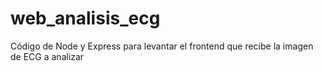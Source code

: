 # web_analisis_ecg
Código de Node y Express para levantar el frontend que recibe la imagen de ECG a analizar
